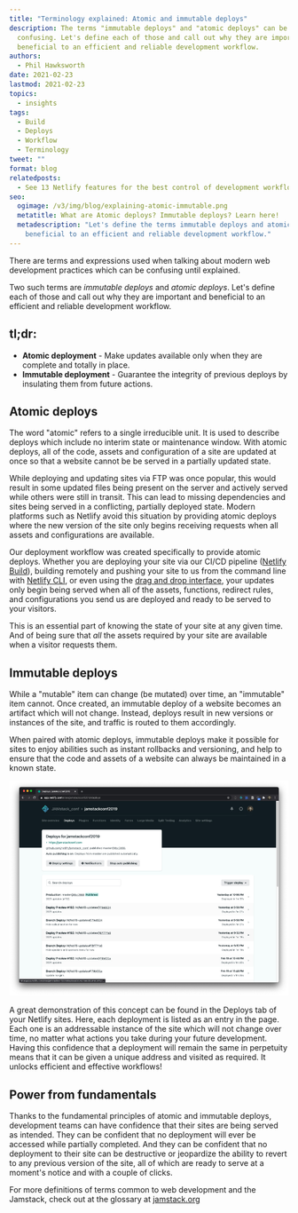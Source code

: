 ```yaml
---
title: "Terminology explained: Atomic and immutable deploys"
description: The terms "immutable deploys" and "atomic deploys" can be
  confusing. Let's define each of those and call out why they are important and
  beneficial to an efficient and reliable development workflow.
authors:
  - Phil Hawksworth
date: 2021-02-23
lastmod: 2021-02-23
topics:
  - insights
tags:
  - Build
  - Deploys
  - Workflow
  - Terminology
tweet: ""
format: blog
relatedposts:
  - See 13 Netlify features for the best control of development workflow
seo:
  ogimage: /v3/img/blog/explaining-atomic-immutable.png
  metatitle: What are Atomic deploys? Immutable deploys? Learn here!
  metadescription: "Let's define the terms immutable deploys and atomic deploys and call out why they are important and
    beneficial to an efficient and reliable development workflow."
---
```

There are terms and expressions used when talking about modern web development practices which can be confusing until explained.

Two such terms are *immutable deploys* and *atomic deploys*. Let's define each of those and call out why they are important and beneficial to an efficient and reliable development workflow.

## tl;dr:

- **Atomic deployment** - Make updates available only when they are complete and totally in place. 
- **Immutable deployment** - Guarantee the integrity of previous deploys by insulating them from future actions. 


## Atomic deploys

The word "atomic" refers to a single irreducible unit. It is used to describe deploys which include no interim state or maintenance window. With atomic deploys, all of the code, assets and configuration of a site are updated at once so that a website cannot be be served in a partially updated state.

While deploying and updating sites via FTP was once popular, this would result in some updated files being present on the server and actively served while others were still in transit. This can lead to missing dependencies and sites being served in a conflicting, partially deployed state. Modern platforms such as Netlify avoid this situation by providing atomic deploys where the new version of the site only begins receiving requests when all assets and configurations are available.

Our deployment workflow was created specifically to provide atomic deploys. Whether you are deploying your site via our CI/CD pipeline ([Netlify Build](/products/build/)), building remotely and pushing your site to us from the command line with [Netlify CLI](https://docs.netlify.com/cli/get-started/), or even using the [drag and drop interface](https://netlify.com/drop/), your updates only begin being served when all of the assets, functions, redirect rules, and configurations you send us are deployed and ready to be served to your visitors.

This is an essential part of knowing the state of your site at any given time. And of being sure that *all* the assets required by your site are available when a visitor requests them.

## Immutable deploys

While a "mutable" item can change (be mutated) over time, an "immutable" item cannot. Once created, an immutable deploy of a website becomes an artifact which will not change. Instead, deploys result in new versions or instances of the site, and traffic is routed to them accordingly.

When paired with atomic deploys, immutable deploys make it possible for sites to enjoy abilities such as instant rollbacks and versioning, and help to ensure that the code and assets of a website can always be maintained in a known state.

![Screenshot of the Netlify site deploys page](/v3/img/blog/deploys-ui-screenshot.jpg "Screenshot of the Netlify site deploys page")

A great demonstration of this concept can be found in the Deploys tab of your Netlify sites. Here, each deployment is listed as an entry in the page. Each one is an addressable instance of the site which will not change over time, no matter what actions you take during your future development. Having this confidence that a deployment will remain the same in perpetuity means that it can be given a unique address and visited as required. It unlocks efficient and effective workflows!

## Power from fundamentals

Thanks to the fundamental principles of atomic and immutable deploys, development teams can have confidence that their sites are being served as intended. They can be confident that no deployment will ever be accessed while partially completed. And they can be confident that no deployment to their site can be destructive or jeopardize the ability to revert to any previous version of the site, all of which are ready to serve at a moment's notice and with a couple of clicks.

For more definitions of terms common to web development and the Jamstack, check out at the glossary at [jamstack.org](https://jamstack.org/glossary)
